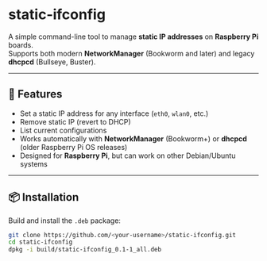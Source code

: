 # static-ifconfig

A simple command-line tool to manage **static IP addresses** on **Raspberry Pi** boards.  
Supports both modern **NetworkManager** (Bookworm and later) and legacy **dhcpcd** (Bullseye, Buster).

---

## 🚀 Features
- Set a static IP address for any interface (`eth0`, `wlan0`, etc.)
- Remove static IP (revert to DHCP)
- List current configurations
- Works automatically with **NetworkManager** (Bookworm+) or **dhcpcd** (older Raspberry Pi OS releases)
- Designed for **Raspberry Pi**, but can work on other Debian/Ubuntu systems

---

## 📦 Installation

Build and install the `.deb` package:
```bash
git clone https://github.com/<your-username>/static-ifconfig.git
cd static-ifconfig
dpkg -i build/static-ifconfig_0.1-1_all.deb
